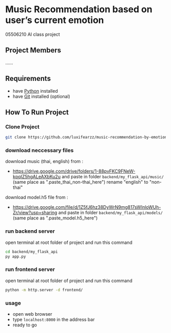 
# Music Recommendation based on user’s current emotion

05506210 AI class project
## Project Members
......

## Requirements
- have [Python](https://www.python.org/) installed
- have [Git](https://git-scm.com/) installed (optional)

## How To Run Project

### Clone Project

```bash
git clone https://github.com/luxifearzz/music-recommendation-by-emotion-detection.git
```

### download neccessary files

download music (thai, english) from : 
- https://drive.google.com/drive/folders/1-88pvFKC9FNeW-kpqIZ5hgALeAXbKu2u
and paste in folder ```backend/my_flask_api/music/``` (same place as ".paste_thai_non-thai_here")
rename "english" to "non-thai"

download model.h5 file from :
- https://drive.google.com/file/d/1Z5fJ6hz38DyWrN9mg817sWInloWUh-Zr/view?usp=sharing
and paste in folder ```backend/my_flask_api/models/``` (same place as ".paste_model.h5_here")

### run backend server

open terminal at root folder of project and run this command

```bash
cd backend/my_flask_api
py app.py
```

### run frontend server

open terminal at root folder of project and run this command

```bash
python -m http.server -d frontend/
```

### usage

- open web browser
- type ```localhost:8000``` in the address bar
- ready to go
